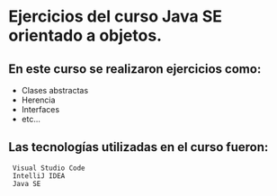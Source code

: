 # Ejercicios del curso  Java SE orientado a objetos.

## En este curso se realizaron ejercicios como:
* Clases abstractas 
* Herencia
* Interfaces
* etc...

## Las tecnologías utilizadas en el curso fueron:
```
 Visual Studio Code
 IntelliJ IDEA
 Java SE 
```